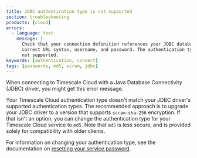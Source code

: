 ```yaml
---
title: JDBC authentication type is not supported
section: troubleshooting
products: [cloud]
errors:
  - language: text
    message: |-
      Check that your connection definition references your JDBC database with
      correct URL syntax, username, and password. The authentication type 10 is
      not supported.    
keywords: [authentication, connect]
tags: [passwords, md5, scram, jdbc]
---
```


<!---
* Keep this section in alphabetical order
* Use this format for writing troubleshooting sections:
 - Cause: What causes the problem?
 - Consequence: What does the user see when they hit this problem?
 - Fix/Workaround: What can the user do to fix or work around the problem? Provide a "Resolving" Procedure if required.
 - Result: When the user applies the fix, what is the result when the same action is applied?
* Copy this comment at the top of every troubleshooting page
-->

When connecting to Timescale Cloud with a Java Database Connectivity (JDBC)
driver, you might get this error message.

Your Timescale Cloud authentication type doesn't match your JDBC driver's
supported authentication types. The recommended approach is to upgrade your JDBC
driver to a version that supports `scram-sha-256` encryption. If that isn't an
option, you can change the authentication type for your Timescale Cloud service
to `md5`. Note that `md5` is less secure, and is provided solely for
compatibility with older clients.

For information on changing your authentication type, see the documentation on
[resetting your service password][password-reset].

[password-reset]: /cloud/:currentVersion:/service-operations/general/#reset-service-password
